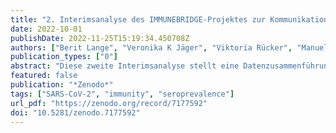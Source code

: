 ```yaml
---
title: "2. Interimsanalyse des IMMUNEBRIDGE-Projektes zur Kommunikation von vorläufigen Ergebnissen an das Modellierungsnetz für schwere Infektionskrankheiten"
date: 2022-10-01
publishDate: 2022-11-25T15:19:34.450708Z
authors: ["Berit Lange", "Veronika K Jäger", "Viktoria Rücker", "Manuela Harries", "Max J Hassenstein", "Maren Dreier", "Isabell von Holt", "Axel Budde", "Marc-André Kurosinski", "Jakob Armann", "Antonia Bartz", "Reinhard Berner", "Gunnar Brandhorst", "Melanie Brinkmann", "Kathrin Budde", "Marek Deckena", "Geraldine Engels", "Marc Fenzlaff", "Christoph Härtel", "Olga Hovardovska", "Katja Kehl", "Mirjam Kohls", "Stefan Krüger", "Kristin M Meyer-Schlinkmann", "Patrick F Ottensmeyer", "Jens-Peter Reese", "Daniel Rosenkranz", "Nicole Rübsamen", "Anne Schlegtendal", "Mario Schattschneider", "Christin Schäfer", "Simon Schlinkert", "Kai Schulze-Wundling", "Stefan Störk", "Carsten Tiemann", "Henry Völzke", "Theresa Winter", "Johannes Liese", "Folke Brinkmann", "Peter Heuschmann", "Matthias Nauck", "Astrid Petersmann", "Sabine Blaschke-Steinbrecher", "Nicole Toepfner", "Hendrik Streeck", "André Karch"]
publication_types: ["0"]
abstract: "Diese zweite Interimsanalyse stellt eine Datenzusammenführung von Daten verschiedener Studien (GUIDE, NAKO Gesundheitsstudie, MuSPAD, STAAB, paedSAXCOVID, Wü-KITa-CoV, Corkid, IMMUNEBRIDGE_ED) dar, die im Sommer 2022 von Juni bis Anfang September Erhebungen zur Immunität, zur Impfquote und zu stattgehabten berichteten Infektionen mit SARS-CoV-2 in Deutschland durchgeführt haben. Die hier beschriebene Interimsanalyse ist eine Weiterführung der Anfang August auf Zenodo (https://zenodo.org/record/6968574#.YzVkpkzP1PY) veröffentlichten ersten Interimsanalyse und beinhaltet die dort eingeschlossenen StudienteilnehmerInnen sowie zusätzliche später untersuchte TeilnehmerInnen aus den gleichen und zusätzlichen Studien. Die Ergebnisse sind zur Information von Modellierungskonsortien gedacht, um die entsprechenden Gruppen in die Lage zu versetzen, aktuelle Bevölkerungsdaten zur Parametrisierung nutzen zu können. Solche Ergebnissaufstellungen unterliegen keinem peer-review-Verfahren. Die hier vorgestellte Interimsanalyse ist mit deutlichen Limitationen versehen, z. B. in Bezug auf die Fallzahl in bestimmten Altersgruppen und bei Personen mit Vorerkrankungen sowie in Bezug auf Verzerrungen bei der Rekrutierung der TeilnehmerInnen der eingeschlossenen Studien. Diese Verzerrungen führen in allen Studien am ehesten zur Überschätzung von berichteten Endpunkten, wie dem Anteil der Personen mit Nachweis einer Immunantwort gegen SARS-CoV-2 oder dem Anteil der Personen mit stattgehabten Infektionen bzw. erhaltenen Impfdosen. Auf der anderen Seite ist auch eine Unterschätzung der Personen mit stattgehabter Infektion durch das Waning insbesondere von Antikörpern gegen das N-Antigen möglich. Diese Limitationen werden im Text nachfolgend näher diskutiert. Für die Datenzusammenführung wurde eine explorative Kategorisierung des bestehenden Schutzes gegen Infektion mit SARS-CoV-2 und schweren Verlauf einer COVID-19-Erkrankung vorgenommen, welche stratifiziert nach Altersgruppen und Vorerkrankungen dargestellt wird. In dieser explorativen Kategorisierung sind Kinder und Jugendliche als Personen unter 18 Jahren zusammengefasst. Für diese Altersgruppe wird eine weitere in dieser Interimsanalyse nicht berücksichtigte altersstratifizierte Untersuchung mit eigener Kategorisierung erfolgen. Die für Erwachsene vorgenommene Kategorisierung in Gruppen mit unterschiedlichem Schutzniveau muss unter Zuhilfenahme von Literatur und Experteneinschätzung für jede neue Variante und jedes neue Setting entsprechend angepasst werden und unterliegt der Einschränkung, dass innerhalb von IMMUNEBRIDGE nur humorale Immunitätsmarker als Bestätigung von stattgehabten Expositionen abgebildet werden konnten. In Zusammenschau mit der bestehenden Literatur sowie der Infektionsdynamik im Zeitraum der Erhebung (Juni-Anfang September 2022) legen die erhobenen Daten nahe, dass in den meisten Altersgruppen bei einer Mehrheit der Menschen vermutlich ein moderater bis hoher Schutz gegen einen schweren Verlauf einer COVID-19-Erkrankung (mit der zu diesem Zeitpunkt in Deutschland dominierenden SARS-CoV-2-Variante “Omikron BA.5”) besteht. Trotz hoher Prävalenz von Antikörpern gegen das S-Antigen (95%) und N-Antigen (48%) in der Bevölkerung scheint allerdings nur ein geringer Schutz in der Bevölkerung gegen Infektion mit der zu diesem Zeitpunkt in Deutschland dominierenden SARS-CoV-2-Variante zu bestehen, wie die stattgefundene Sommerwelle und die wieder ansteigenden Fallzahlen ab Ende September zeigen. Dies bedeutet, dass bei entsprechend veränderten SARS-CoV-2-Varianten auch weitere Infektionswellen mit relevanter Morbidität auftreten können. Außerdem zeigen sich relevante Lücken insbesondere bei Menschen mit Vorerkrankungen sowie in bestimmten Bevölkerungsgruppen und in verschiedenen Regionen von Deutschland. Erste Ergebnisse der Analysen für vulnerable Bevölkerungsgruppen mit schweren Vorerkrankungen aus Erhebungen in der Göttinger Notaufnahme (Studie IMMUNEBRIDGE_ED) deuten ebenfalls an, dass in Risikogruppen noch relevante Lücken in Hinblick auf den Schutz vor Infektion und schwerem Verlauf einer SARS-CoV-2-Infektion bestehen. Auch wenn der Anteil der Menschen mit geringem Schutz zunächst im Vergleich zur Mehrheit der Menschen mit hohem Schutz klein wirkt, so muss darauf hingewiesen werden, dass beispielsweise in der 4. Welle der Pandemie Ende 2021 die Infektion von nicht mehr als 4% bis 8% der Gesamtbevölkerung durch die Deltavariante von SARS-CoV-2 bereits zu einer deutlichen Belastung im ambulanten und stationären Versorgungssektor geführt hat. In den Ergebnissen dieser Interimsanalyse zeigt sich, dass 85% der Personen im Alter von 60 bis 64 Jahren, 64% der Personen im Alter von 65 bis 79 Jahren und 40% der über 79-Jährigen noch keine vierte Impfdosis erhalten haben (Tabelle 5). In der Altersgruppe der über 79-Jährigen haben 38% noch keine vier durch Antikörper bestätigten Expositionen (definiert als entweder Impfung mit Antikörpern gegen das S-Antigen oder Infektion mit Antikörper gegen das N-Antigen, mit einer der Expositionen in 2022) gehabt; bei 5% liegen noch keine drei Expositionen vor (Tabelle 3, Abbildung 2). Bei Menschen mit Vorerkrankungen hatten (abhängig von der Vorerkrankung) 47%-56% noch keine vier bestätigten Expositionen (eine davon 2022); 4%-8% hatten noch keine drei bestätigten Expositionen (Tabelle 3). Der Anteil der Menschen, die noch keine drei bestätigten Expositionen hatten, liegt in den Bundesländern zwischen 6% (Schleswig-Holstein, Rheinland-Pfalz, Nordrhein-Westfalen) und 20% (Thüringen; Tabelle 9, Abbildung 5). Relevante Unterschiede lassen sich auch zwischen Kindern und Jugendlichen auf der einen Seite und Erwachsenen auf der anderen Seite erkennen. Dabei weist der hohe Anteil an nicht geimpften Kindern (67%) auf die in dieser Altersgruppe eingeschränkte Impfempfehlung der Ständigen Impfkommission (STIKO) hin, welche zunächst nur eine Impfempfehlung für Jugendliche und Kinder mit Grunderkrankungen war (Tabelle 5). Der Anteil an Personen mit selbst berichteten Infektionen ist bei Kindern und Jugendlichen mit 42% ähnlich hoch wie im Mittel der erwachsenen Altersgruppe (Tabelle 6), während der Anteil von Kindern mit Antikörpern gegen das nach Infektion gebildete N-Protein mit 66% der höchste von allen Altersgruppen ist (Tabelle 4). Ursachen für diese Diskrepanz könnten eine geringere Testwahrscheinlichkeit bei Kindern bei einer Infektion insbesondere in den ersten Phasen der Pandemie, ein höherer Anteil an oligo- bzw. asymptomatischen Infektionsverläufen in dieser Altersgruppe bzw. eine länger andauernde messbare Immunantwort nach solchen Verläufen und ein erhöhter Anteil von Kindern im Vergleich zu Erwachsenen mit einer Infektion in den kürzer zurückliegenden Infektionswellen sein. Eine weitergehende Interpretation der in dieser Interimsanalyse berichteten Daten in Hinblick auf unterschiedliche Szenarien für zukünftige Pandemieverläufe ist nur mit Hilfe infektionsdynamischer Modellierungen möglich, die auf Basis der besten Evidenz zu vielen verschiedenen Parametern einschließlich der hier berichteten Daten z. B. Szenarien für unterschiedliche theoretische SARS-CoV-2-Varianten evaluieren. Die Einbindung in aktuelle Modellierungsstudien, welche das Ziel der schnellen Bereitstellung eines vorläufigen Datensets war, konnte bereits im Rahmen der ersten Interimsanalyse in Zusammenarbeit mit dem Modellierungsnetz für schwere Infektionskrankheiten umgesetzt werden. Hierbei wurden durch unterschiedliche Modellierungsgruppen anhand von drei Szenarien  mögliche weitere Pandemieverläufe für diesen Winter skizziert (https://zenodo.org/record/7126032#.Yzamb3ZBw2x; DOI: 10.5281/zenodo.7126032). Weitere Daten innerhalb des IMMUNEBRIDGE-Konsortiums werden derzeit deutschlandweit erhoben bzw. analysiert."
featured: false
publication: "*Zenodo*"
tags: ["SARS-CoV-2", "immunity", "seroprevalence"]
url_pdf: "https://zenodo.org/record/7177592"
doi: "10.5281/zenodo.7177592"
---
```


